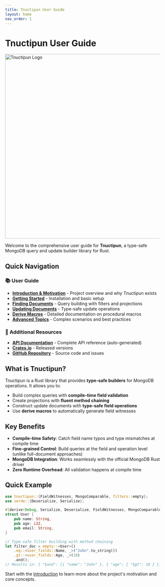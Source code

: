```yaml
---
title: Tnuctipun User Guide
layout: home
nav_order: 1
---
```


# Tnuctipun User Guide

<img src="https://repository-images.githubusercontent.com/1030517113/b428d5ff-e9b3-4ae4-a3e7-77979debc7b0" alt="Tnuctipun Logo" width="600" />

Welcome to the comprehensive user guide for **Tnuctipun**, a type-safe MongoDB query and update builder library for Rust.

## Quick Navigation

### 📚 User Guide

- [**Introduction & Motivation**](user-guide/01-introduction.md) - Project overview and why Tnuctipun exists
- [**Getting Started**](user-guide/02-getting-started.md) - Installation and basic setup
- [**Finding Documents**](user-guide/03-finding-documents.md) - Query building with filters and projections
- [**Updating Documents**](user-guide/04-updating-documents.md) - Type-safe update operations
- [**Derive Macros**](user-guide/05-derive-macros.md) - Detailed documentation on procedural macros
- [**Advanced Topics**](user-guide/06-advanced-topics.md) - Complex scenarios and best practices

### 🔗 Additional Resources

- [**API Documentation**](api/tnuctipun/) - Complete API reference (auto-generated)
- [**Crates.io**](https://crates.io/crates/tnuctipun) - Released versions
- [**GitHub Repository**](https://github.com/cchantep/tnuctipun) - Source code and issues

## What is Tnuctipun?

Tnuctipun is a Rust library that provides **type-safe builders** for MongoDB operations. It allows you to:

- Build complex queries with **compile-time field validation**
- Create projections with **fluent method chaining**
- Construct update documents with **type-safe field operations**
- Use **derive macros** to automatically generate field witnesses

## Key Benefits

- **Compile-time Safety**: Catch field name typos and type mismatches at compile time
- **Fine-grained Control**: Build queries at the field and operation level (unlike full-document approaches)
- **MongoDB Integration**: Works seamlessly with the official MongoDB Rust driver
- **Zero Runtime Overhead**: All validation happens at compile time

## Quick Example

```rust
use tnuctipun::{FieldWitnesses, MongoComparable, filters::empty};
use serde::{Deserialize, Serialize};

#[derive(Debug, Serialize, Deserialize, FieldWitnesses, MongoComparable)]
struct User {
    pub name: String,
    pub age: i32,
    pub email: String,
}

// Type-safe filter building with method chaining
let filter_doc = empty::<User>()
    .eq::<user_fields::Name, _>("John".to_string())
    .gt::<user_fields::Age, _>(18)
    .and();
// Results in: { "$and": [{ "name": "John" }, { "age": { "$gt": 18 } }] }
```

Start with the [Introduction](user-guide/01-introduction.md) to learn more about the project's motivation and core concepts.
